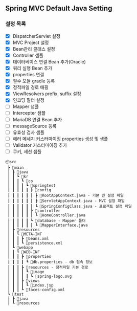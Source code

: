 ## Spring MVC Default Java Setting

### 설정 목록
- [x] DispatcherServlet 설정
- [x] MVC Project 설정
- [x] Bean관리 클래스 설정
- [x] Controller 샘플
- [x] 데이터베이스 연결 Bean 추가(Oracle)
- [x] 쿼리 실행 Bean 추가
- [x] properties 연결
- [x] 필수 모듈 gradle 등록
- [x] 정적파일 경로 매핑
- [x] ViewResolvers prefix, suffix 설정
- [x] 인코딩 필터 설정
- [ ] Mapper 샘플
- [ ] Intercepter 샘플
- [ ] MariaDB 연결 Bean 추가
- [ ] messageSource 등록
- [ ] 유효성 검사 샘플
- [ ] 에러 메세지 커스터마이징 properties 생성 및 샘플
- [ ] Validator 커스터마이징 추가
- [ ] 쿠키, 세션 샘플
 
```
📦src
 ┣ 📂main
 ┃ ┣ 📂java
 ┃ ┃ ┗ 📂kr
 ┃ ┃ ┃ ┗ 📂co
 ┃ ┃ ┃ ┃ ┗ 📂springtest
 ┃ ┃ ┃ ┃ ┃ ┣ 📂config
 ┃ ┃ ┃ ┃ ┃ ┃ ┣ 📜RootAppContext.java - 기본 빈 설정 파일
 ┃ ┃ ┃ ┃ ┃ ┃ ┣ 📜ServletAppContext.java - MVC 설정 파일
 ┃ ┃ ┃ ┃ ┃ ┃ ┗ 📜SpringConfigClass.java - 프로젝트 설정 파일
 ┃ ┃ ┃ ┃ ┃ ┣ 📂controller
 ┃ ┃ ┃ ┃ ┃ ┃ ┗ 📜HomeController.java
 ┃ ┃ ┃ ┃ ┃ ┗ 📂database - Mapper 폴더
 ┃ ┃ ┃ ┃ ┃ ┃ ┗ 📜MapperInterface.java
 ┃ ┣ 📂resources
 ┃ ┃ ┗ 📂META-INF
 ┃ ┃ ┃ ┣ 📜beans.xml
 ┃ ┃ ┃ ┗ 📜persistence.xml
 ┃ ┗ 📂webapp
 ┃ ┃ ┗ 📂WEB-INF
 ┃ ┃ ┃ ┣ 📂properties
 ┃ ┃ ┃ ┃ ┗ 📜db.properties - db 접속 정보
 ┃ ┃ ┃ ┣ 📂resources - 정적파일 기본 경로
 ┃ ┃ ┃ ┃ ┗ 📂image
 ┃ ┃ ┃ ┃ ┃ ┗ 📜spring-logo.svg
 ┃ ┃ ┃ ┣ 📂views
 ┃ ┃ ┃ ┃ ┗ 📜index.jsp
 ┃ ┃ ┃ ┗ 📜faces-config.xml
 ┗ 📂test
 ┃ ┣ 📂java
 ┃ ┗ 📂resources
```